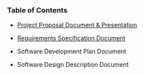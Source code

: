 ### Table of Contents
- [Project Proposal Document & Presentation](Proposal_Document.md)

- [Requirements Specification Document](Software_Requirements_Specification.md)

- Software Development Plan Document

- Software Design Description Document
